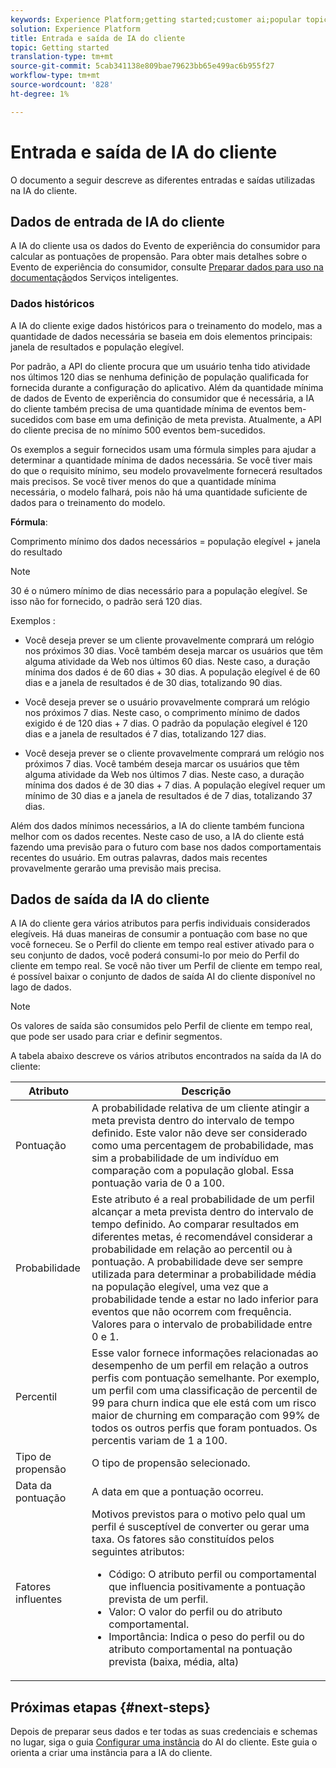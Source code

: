 ```yaml
---
keywords: Experience Platform;getting started;customer ai;popular topics
solution: Experience Platform
title: Entrada e saída de IA do cliente
topic: Getting started
translation-type: tm+mt
source-git-commit: 5cab341138e809bae79623bb65e499ac6b955f27
workflow-type: tm+mt
source-wordcount: '828'
ht-degree: 1%

---
```



# Entrada e saída de IA do cliente

O documento a seguir descreve as diferentes entradas e saídas utilizadas na IA do cliente.

## Dados de entrada de IA do cliente

A IA do cliente usa os dados do Evento de experiência do consumidor para calcular as pontuações de propensão. Para obter mais detalhes sobre o Evento de experiência do consumidor, consulte [Preparar dados para uso na documentação](../data-preparation.md)dos Serviços inteligentes.

### Dados históricos

A IA do cliente exige dados históricos para o treinamento do modelo, mas a quantidade de dados necessária se baseia em dois elementos principais: janela de resultados e população elegível.

Por padrão, a API do cliente procura que um usuário tenha tido atividade nos últimos 120 dias se nenhuma definição de população qualificada for fornecida durante a configuração do aplicativo. Além da quantidade mínima de dados de Evento de experiência do consumidor que é necessária, a IA do cliente também precisa de uma quantidade mínima de eventos bem-sucedidos com base em uma definição de meta prevista. Atualmente, a API do cliente precisa de no mínimo 500 eventos bem-sucedidos.

Os exemplos a seguir fornecidos usam uma fórmula simples para ajudar a determinar a quantidade mínima de dados necessária. Se você tiver mais do que o requisito mínimo, seu modelo provavelmente fornecerá resultados mais precisos. Se você tiver menos do que a quantidade mínima necessária, o modelo falhará, pois não há uma quantidade suficiente de dados para o treinamento do modelo.

**Fórmula**:

Comprimento mínimo dos dados necessários = população elegível + janela do resultado

>[!NOTE]
> 30 é o número mínimo de dias necessário para a população elegível. Se isso não for fornecido, o padrão será 120 dias.

Exemplos :

- Você deseja prever se um cliente provavelmente comprará um relógio nos próximos 30 dias. Você também deseja marcar os usuários que têm alguma atividade da Web nos últimos 60 dias. Neste caso, a duração mínima dos dados é de 60 dias + 30 dias. A população elegível é de 60 dias e a janela de resultados é de 30 dias, totalizando 90 dias.

- Você deseja prever se o usuário provavelmente comprará um relógio nos próximos 7 dias. Neste caso, o comprimento mínimo de dados exigido é de 120 dias + 7 dias. O padrão da população elegível é 120 dias e a janela de resultados é 7 dias, totalizando 127 dias.

- Você deseja prever se o cliente provavelmente comprará um relógio nos próximos 7 dias. Você também deseja marcar os usuários que têm alguma atividade da Web nos últimos 7 dias. Neste caso, a duração mínima dos dados é de 30 dias + 7 dias. A população elegível requer um mínimo de 30 dias e a janela de resultados é de 7 dias, totalizando 37 dias.

Além dos dados mínimos necessários, a IA do cliente também funciona melhor com os dados recentes. Neste caso de uso, a IA do cliente está fazendo uma previsão para o futuro com base nos dados comportamentais recentes do usuário. Em outras palavras, dados mais recentes provavelmente gerarão uma previsão mais precisa.

## Dados de saída da IA do cliente

A IA do cliente gera vários atributos para perfis individuais considerados elegíveis. Há duas maneiras de consumir a pontuação com base no que você forneceu. Se o Perfil do cliente em tempo real estiver ativado para o seu conjunto de dados, você poderá consumi-lo por meio do Perfil do cliente em tempo real. Se você não tiver um Perfil de cliente em tempo real, é possível baixar o conjunto de dados de saída AI do cliente disponível no lago de dados.

>[!NOTE]
>Os valores de saída são consumidos pelo Perfil de cliente em tempo real, que pode ser usado para criar e definir segmentos.

A tabela abaixo descreve os vários atributos encontrados na saída da IA do cliente:

| Atributo | Descrição |
| ----- | ----------- |
| Pontuação | A probabilidade relativa de um cliente atingir a meta prevista dentro do intervalo de tempo definido. Este valor não deve ser considerado como uma percentagem de probabilidade, mas sim a probabilidade de um indivíduo em comparação com a população global. Essa pontuação varia de 0 a 100. |
| Probabilidade | Este atributo é a real probabilidade de um perfil alcançar a meta prevista dentro do intervalo de tempo definido. Ao comparar resultados em diferentes metas, é recomendável considerar a probabilidade em relação ao percentil ou à pontuação. A probabilidade deve ser sempre utilizada para determinar a probabilidade média na população elegível, uma vez que a probabilidade tende a estar no lado inferior para eventos que não ocorrem com frequência. Valores para o intervalo de probabilidade entre 0 e 1. |
| Percentil | Esse valor fornece informações relacionadas ao desempenho de um perfil em relação a outros perfis com pontuação semelhante. Por exemplo, um perfil com uma classificação de percentil de 99 para churn indica que ele está com um risco maior de churning em comparação com 99% de todos os outros perfis que foram pontuados. Os percentis variam de 1 a 100. |
| Tipo de propensão | O tipo de propensão selecionado. |
| Data da pontuação | A data em que a pontuação ocorreu. |
| Fatores influentes | Motivos previstos para o motivo pelo qual um perfil é susceptível de converter ou gerar uma taxa. Os fatores são constituídos pelos seguintes atributos:<ul><li>Código: O atributo perfil ou comportamental que influencia positivamente a pontuação prevista de um perfil. </li><li>Valor: O valor do perfil ou do atributo comportamental.</li><li>Importância: Indica o peso do perfil ou do atributo comportamental na pontuação prevista (baixa, média, alta)</li></ul> |

## Próximas etapas {#next-steps}

Depois de preparar seus dados e ter todas as suas credenciais e schemas no lugar, siga o guia [Configurar uma instância](./user-guide/configure.md) do AI do cliente. Este guia o orienta a criar uma instância para a IA do cliente.